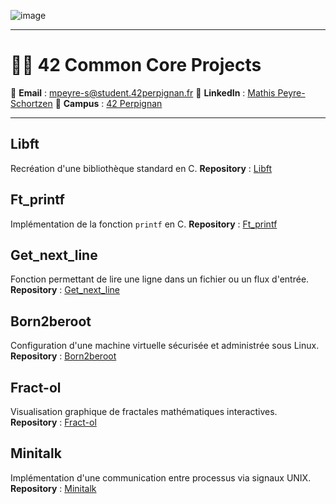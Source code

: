 ![image](https://images-wixmp-ed30a86b8c4ca887773594c2.wixmp.com/f/c83c004e-1370-4756-88e5-4071de797088/dfwtrdo-80c5b3ae-615f-4074-9f0e-c772659e4e79.gif?token=eyJ0eXAiOiJKV1QiLCJhbGciOiJIUzI1NiJ9.eyJzdWIiOiJ1cm46YXBwOjdlMGQxODg5ODIyNjQzNzNhNWYwZDQxNWVhMGQyNmUwIiwiaXNzIjoidXJuOmFwcDo3ZTBkMTg4OTgyMjY0MzczYTVmMGQ0MTVlYTBkMjZlMCIsIm9iaiI6W1t7InBhdGgiOiJcL2ZcL2M4M2MwMDRlLTEzNzAtNDc1Ni04OGU1LTQwNzFkZTc5NzA4OFwvZGZ3dHJkby04MGM1YjNhZS02MTVmLTQwNzQtOWYwZS1jNzcyNjU5ZTRlNzkuZ2lmIn1dXSwiYXVkIjpbInVybjpzZXJ2aWNlOmZpbGUuZG93bmxvYWQiXX0.3iKkKrjeG6eQFUmlq4I48HZ51hGyHGd_qHBelGyZuRo)

---

# 🧑‍🎓 42 Common Core Projects

📧 **Email** : [mpeyre-s@student.42perpignan.fr](mailto:mpeyre-s@student.42perpignan.fr)
🔗 **LinkedIn** : [Mathis Peyre-Schortzen](https://www.linkedin.com/in/mathis-peyre-schortzen/)
🏫 **Campus** : [42 Perpignan](https://42perpignan.fr)

---

## Libft
Recréation d'une bibliothèque standard en C.
**Repository** : [Libft](https://github.com/mpeyre-s/42-libft)

## Ft_printf
Implémentation de la fonction `printf` en C.
**Repository** : [Ft_printf](https://github.com/mpeyre-s/42-printf)

## Get_next_line
Fonction permettant de lire une ligne dans un fichier ou un flux d'entrée.
**Repository** : [Get_next_line](https://github.com/mpeyre-s/42-get_next_line)

## Born2beroot
Configuration d'une machine virtuelle sécurisée et administrée sous Linux.
**Repository** : [Born2beroot](https://github.com/mpeyre-s/42-born2beroot)

## Fract-ol
Visualisation graphique de fractales mathématiques interactives.
**Repository** : [Fract-ol](https://github.com/mpeyre-s/42-fract_ol)

## Minitalk
Implémentation d'une communication entre processus via signaux UNIX.
**Repository** : [Minitalk](https://github.com/mpeyre-s/42-minitalk)
